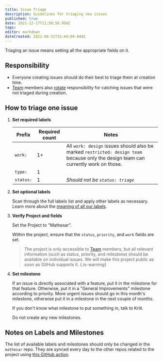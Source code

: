 ```yaml
---
title: Issue Triage
description: Guidelines for triaging new issues
published: true
date: 2021-12-17T11:58:58.950Z
tags: 
editor: markdown
dateCreated: 2021-08-31T15:44:09.044Z
---
```


Triaging an issue means setting all the appropriate fields on it.

## Responsibility

- Everyone creating issues should do their best to triage them at creation time.
- [Team](/team) members also [rotate](/team/guide/comms-assignee) responsibility for catching issues that were not triaged during creation.

## How to triage one issue

1. **Set required labels**

    | Prefix | Required count | Notes |
    | - | - | - |
    | `work:` | 1+ | All `work: design` issues should also be marked `restricted: design team` because only the design team can currently work on those. |
    | `type:` | 1 | |
    | `status:` | 1 | _Should not be `status: triage`_ |

1. **Set optional labels**
  
    Scan through the full labels list and apply other labels as necessary. Learn more about the [meaning of all our labels](https://github.com/centerofci/mathesar/labels).


1. **Verify Project and fields**

    Set the Project to "Mathesar".

    Within the project, ensure that the `status`, `priority`, and `work` fields are set.

    > The project is only accessible to [Team](/team) members, but all relevant information (such as status, priority, and milestone) should be available on individual issues. We will make this project public as soon as GitHub supports it.
    {.is-warning}

1. **Set milestone**

    If an issue is directly associated with a feature, put it in the milestone for that feature. Otherwise, put it in a "General Improvements" milestone according to priority. More urgent issues should go in this month's milestone, otherwise put it in a milestone in the next couple of months.

    If you don't know what milestone to put something in, talk to Kriti.

    Do not create any new milestones.

## Notes on Labels and Milestones

The list of available labels and milestones should only be changed in the `mathesar` repo. They are synced every day to the other repos related to the project using [this GitHub action](https://github.com/centerofci/mathesar/blob/master/.github/workflows/sync-github-labels-milestones.yml).